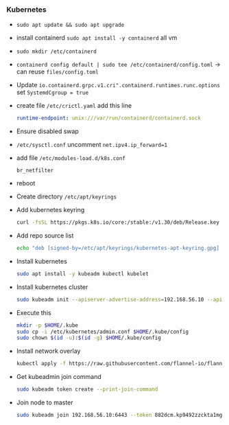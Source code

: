 ### Kubernetes

- `sudo apt update && sudo apt upgrade`
- install containerd `sudo apt install -y containerd` all vm
- `sudo mkdir /etc/containerd`
- `containerd config default | sudo tee /etc/containerd/config.toml` -> can reuse `files/config.toml`
- Update `io.containerd.grpc.v1.cri".containerd.runtimes.runc.options` set `SystemdCgroup = true`
- create file `/etc/crictl.yaml` add this line
    ```yaml
    runtime-endpoint: unix:///var/run/containerd/containerd.sock
    ```
- Ensure disabled swap
- `/etc/sysctl.conf` uncomment `net.ipv4.ip_forward=1`
- add file `/etc/modules-load.d/k8s.conf`
    ```
    br_netfilter
    ```
-  reboot
- Create directory `/etc/apt/keyrings`
- Add kubernetes keyring
    ```bash
    curl -fsSL https://pkgs.k8s.io/core:/stable:/v1.30/deb/Release.key | sudo gpg --dearmor -o /etc/apt/keyrings/kubernetes-apt-keyring.gpg
    ```
- Add repo source list
    ```bash
    echo "deb [signed-by=/etc/apt/keyrings/kubernetes-apt-keyring.gpg] https://pkgs.k8s.io/core:/stable:/v1.30/deb/ /" | sudo tee /etc/apt/sources.list.d/kubernetes.list
    ```
- Install kubernetes
    ```bash
    sudo apt install -y kubeadm kubectl kubelet
    ```
- Install kubernetes cluster
    ```bash
    sudo kubeadm init --apiserver-advertise-address=192.168.56.10 --apiserver-cert-extra-sans=192.168.56.10 --control-plane-endpoint=192.168.56.10 --node-name k8s-master --pod-network-cidr=10.244.0.0/16
    ```

- Execute this
    ```bash
    mkdir -p $HOME/.kube
    sudo cp -i /etc/kubernetes/admin.conf $HOME/.kube/config
    sudo chown $(id -u):$(id -g) $HOME/.kube/config
    ```
- Install network overlay
    ```bash
    kubectl apply -f https://raw.githubusercontent.com/flannel-io/flannel/master/Documentation/kube-flannel.yml
    ```

- Get kubeadmin join command
    ```bash
    sudo kubeadm token create --print-join-command
    ```

- Join node to master
    ```bash
    sudo kubeadm join 192.168.56.10:6443 --token 882dcm.kp9492zzckta1mgb --discovery-token-ca-cert-hash sha256:24dfcf2f83386ef2056a4b2ba7964e5582c8b9bbce8418a32ebe5b8af2050be8
    ```